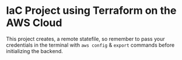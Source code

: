 # IaC Project using Terraform on the AWS Cloud

This project creates, a remote statefile, so remember to pass your credentials in the terminal with `aws config` & `export` commands before initializing the backend.
